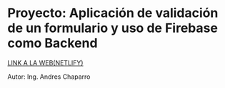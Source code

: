 # Proyecto: Aplicación de validación de un formulario y uso de Firebase como Backend

[LINK A LA WEB(NETLIFY)](https://proyecto-validacion-formulario.netlify.app/)

Autor: Ing. Andres Chaparro
